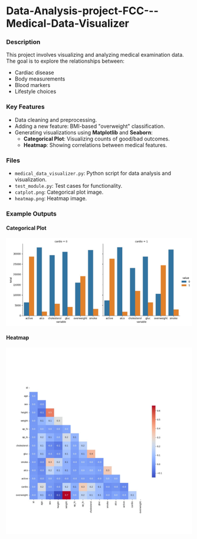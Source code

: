 # Data-Analysis-project-FCC---Medical-Data-Visualizer

### Description
This project involves visualizing and analyzing medical examination data. The goal is to explore the relationships between:
- Cardiac disease
- Body measurements
- Blood markers
- Lifestyle choices

### Key Features
- Data cleaning and preprocessing.
- Adding a new feature: BMI-based "overweight" classification.
- Generating visualizations using **Matplotlib** and **Seaborn**:
  - **Categorical Plot**: Visualizing counts of good/bad outcomes.
  - **Heatmap**: Showing correlations between medical features.

### Files
- `medical_data_visualizer.py`: Python script for data analysis and visualization.
- `test_module.py`: Test cases for functionality.
- `catplot.png`: Categorical plot image.
- `heatmap.png`: Heatmap image.

### Example Outputs
#### Categorical Plot
![Categorical Plot](catplot.png)

#### Heatmap
![Heatmap](heatmap.png)
